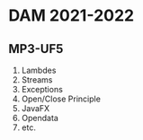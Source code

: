 # DAM 2021-2022
## MP3-UF5

1. Lambdes
2. Streams
3. Exceptions
4. Open/Close Principle
5. JavaFX
6. Opendata
7. etc.